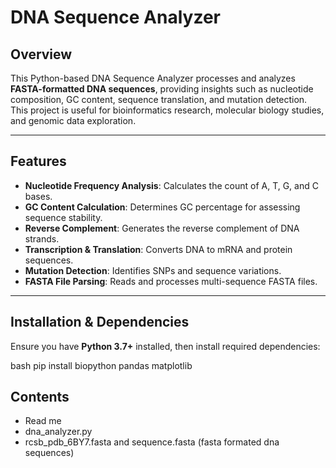 # DNA Sequence Analyzer

## Overview
This Python-based DNA Sequence Analyzer processes and analyzes **FASTA-formatted DNA sequences**, providing insights such as nucleotide composition, GC content, sequence translation, and mutation detection. This project is useful for bioinformatics research, molecular biology studies, and genomic data exploration.

---

## Features
- **Nucleotide Frequency Analysis**: Calculates the count of A, T, G, and C bases.
- **GC Content Calculation**: Determines GC percentage for assessing sequence stability.
- **Reverse Complement**: Generates the reverse complement of DNA strands.
- **Transcription & Translation**: Converts DNA to mRNA and protein sequences.
- **Mutation Detection**: Identifies SNPs and sequence variations.
- **FASTA File Parsing**: Reads and processes multi-sequence FASTA files.

---

## Installation & Dependencies
Ensure you have **Python 3.7+** installed, then install required dependencies:

bash
pip install biopython pandas matplotlib

## Contents 
- Read me 
- dna_analyzer.py
- rcsb_pdb_6BY7.fasta and sequence.fasta (fasta formated dna sequences)
